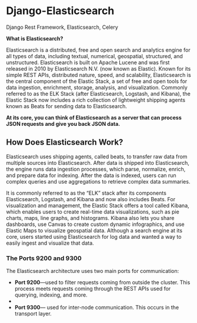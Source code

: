 # Django-Elasticsearch
Django Rest Framework, Elasticsearch, Celery


**What is Elasticsearch?**


Elasticsearch is a distributed, free and open search and analytics engine for all types of data, including textual, numerical, geospatial, structured, and unstructured. Elasticsearch is built on Apache Lucene and was first released in 2010 by Elasticsearch N.V. (now known as Elastic). Known for its simple REST APIs, distributed nature, speed, and scalability, Elasticsearch is the central component of the Elastic Stack, a set of free and open tools for data ingestion, enrichment, storage, analysis, and visualization. Commonly referred to as the ELK Stack (after Elasticsearch, Logstash, and Kibana), the Elastic Stack now includes a rich collection of lightweight shipping agents known as Beats for sending data to Elasticsearch.


**At its core, you can think of Elasticsearch as a server that can process JSON requests and give you back JSON data.**


## How Does Elasticsearch Work?


Elasticsearch uses shipping agents, called beats, to transfer raw data from multiple sources into Elasticsearch. After data is shipped into Elasticsearch, the engine runs data ingestion processes, which parse, normalize, enrich, and prepare data for indexing. After the data is indexed, users can run complex queries and use aggregations to retrieve complex data summaries.

It is commonly referred to as the “ELK” stack after its components Elasticsearch, Logstash, and Kibana and now also includes Beats. For visualization and management, the Elastic Stack offers a tool called Kibana, which enables users to create real-time data visualizations, such as pie charts, maps, line graphs, and histograms. Kibana also lets you share dashboards, use Canvas to create custom dynamic infographics, and use Elastic Maps to visualize geospatial data. Although a search engine at its core, users started using Elasticsearch for log data and wanted a way to easily ingest and visualize that data.

### The Ports 9200 and 9300

The Elasticsearch architecture uses two main ports for communication:

-   **Port 9200**—used to filter requests coming from outside the cluster. This process meets requests coming through the REST APIs used for querying, indexing, and more.
-   
-   **Port 9300**— used for inter-node communication. This occurs in the transport layer.
